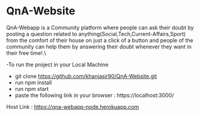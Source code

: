 # QnA-Website
QnA-Webapp is a Community platform where people can ask their doubt by posting a question  related to anything(Social,Tech,Current-Affairs,Sport) from the comfort of their house on just a click of a button and people of the community can help them by answering their doubt whenever they want in their free time!.\

-To run the project in your Local Machine
  - git clone https://github.com/khanjasir90/QnA-Website.git
  - run npm install
  - run npm start
  - paste the following link in your browser : https://localhost:3000/


Host Link : https://qna-webapp-node.herokuapp.com
